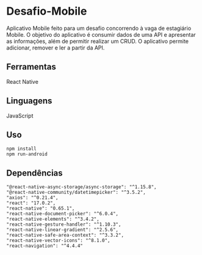 # Desafio-Mobile
Aplicativo Mobile feito para um desafio concorrendo à vaga de estagiário Mobile. O objetivo do aplicativo é consumir dados de uma API e apresentar as informações, além de permitir realizar um CRUD. O aplicativo permite adicionar, remover e ler a partir da API.

## Ferramentas
React Native

## Linguagens
JavaScript

## Uso
    npm install
    npm run-android

## Dependências
    "@react-native-async-storage/async-storage": "^1.15.8",
    "@react-native-community/datetimepicker": "^3.5.2",
    "axios": "^0.21.4",
    "react": "17.0.2",
    "react-native": "0.65.1",
    "react-native-document-picker": "^6.0.4",
    "react-native-elements": "^3.4.2",
    "react-native-gesture-handler": "^1.10.3",
    "react-native-linear-gradient": "^2.5.6",
    "react-native-safe-area-context": "^3.3.2",
    "react-native-vector-icons": "^8.1.0",
    "react-navigation": "^4.4.4"
    
